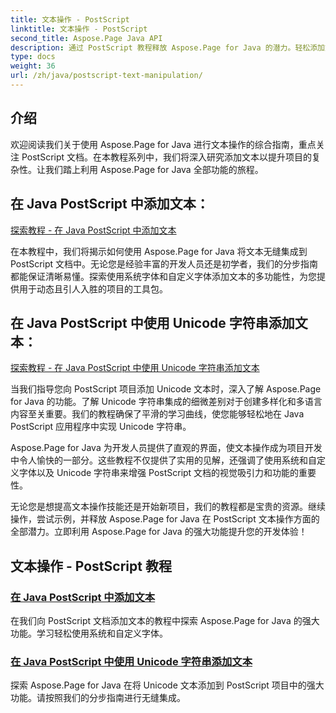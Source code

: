 ```yaml
---
title: 文本操作 - PostScript
linktitle: 文本操作 - PostScript
second_title: Aspose.Page Java API
description: 通过 PostScript 教程释放 Aspose.Page for Java 的潜力。轻松添加文本（包括 Unicode 字符串）以增强您的项目。
type: docs
weight: 36
url: /zh/java/postscript-text-manipulation/
---
```


## 介绍

欢迎阅读我们关于使用 Aspose.Page for Java 进行文本操作的综合指南，重点关注 PostScript 文档。在本教程系列中，我们将深入研究添加文本以提升项目的复杂性。让我们踏上利用 Aspose.Page for Java 全部功能的旅程。

## 在 Java PostScript 中添加文本：
[探索教程 - 在 Java PostScript 中添加文本](./add-text/)

在本教程中，我们将揭示如何使用 Aspose.Page for Java 将文本无缝集成到 PostScript 文档中。无论您是经验丰富的开发人员还是初学者，我们的分步指南都能保证清晰易懂。探索使用系统字体和自定义字体添加文本的多功能性，为您提供用于动态且引人入胜的项目的工具包。

## 在 Java PostScript 中使用 Unicode 字符串添加文本：
[探索教程 - 在 Java PostScript 中使用 Unicode 字符串添加文本](./add-text-unicode/)

当我们指导您向 PostScript 项目添加 Unicode 文本时，深入了解 Aspose.Page for Java 的功能。了解 Unicode 字符串集成的细微差别对于创建多样化和多语言内容至关重要。我们的教程确保了平滑的学习曲线，使您能够轻松地在 Java PostScript 应用程序中实现 Unicode 字符串。

Aspose.Page for Java 为开发人员提供了直观的界面，使文本操作成为项目开发中令人愉快的一部分。这些教程不仅提供了实用的见解，还强调了使用系统和自定义字体以及 Unicode 字符串来增强 PostScript 文档的视觉吸引力和功能的重要性。

无论您是想提高文本操作技能还是开始新项目，我们的教程都是宝贵的资源。继续操作，尝试示例，并释放 Aspose.Page for Java 在 PostScript 文本操作方面的全部潜力。立即利用 Aspose.Page for Java 的强大功能提升您的开发体验！
## 文本操作 - PostScript 教程
### [在 Java PostScript 中添加文本](./add-text/)
在我们向 PostScript 文档添加文本的教程中探索 Aspose.Page for Java 的强大功能。学习轻松使用系统和自定义字体。
### [在 Java PostScript 中使用 Unicode 字符串添加文本](./add-text-unicode/)
探索 Aspose.Page for Java 在将 Unicode 文本添加到 PostScript 项目中的强大功能。请按照我们的分步指南进行无缝集成。